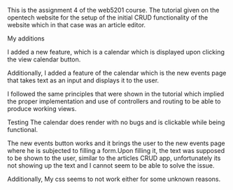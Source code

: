 This is the assignment 4 of the web5201 course.
The tutorial given on the opentech website for the setup of the initial
CRUD functionality of the website which in that case was an article editor.

My additions

I added a new feature, which is a calendar which is displayed upon clicking the view calendar button.

Additionally, I added a feature of the calendar which is the new events page that 
takes text as an input and displays it to the user. 

I followed the same principles that were shown in the
tutorial which implied the proper implementation and use of controllers and routing to be able to produce 
working views.

Testing
The calendar does render with no bugs and is clickable while being functional.

The new events button works and it brings the user to the new events page where he is
subjected to filling a form.Upon filling it, the text was supposed to be shown to the user, similar
to the articles CRUD app, unfortunately its not showing up the text and I cannot seem to be able to solve the issue.

Additionally, My css seems to not work either for some unknown reasons.


